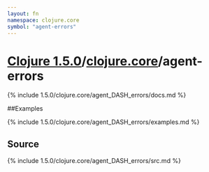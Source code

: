 ```yaml
---
layout: fn
namespace: clojure.core
symbol: "agent-errors"
---
```


# [Clojure 1.5.0](../../)/[clojure.core](../)/agent-errors

{% include 1.5.0/clojure.core/agent_DASH_errors/docs.md %}

##Examples

{% include 1.5.0/clojure.core/agent_DASH_errors/examples.md %}
## Source
{% include 1.5.0/clojure.core/agent_DASH_errors/src.md %}

